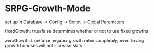 # SRPG-Growth-Mode

set up in Database -> Config -> Script -> Global Parameters

fixedGrowth: true/false
determines whether or not to use fixed growths

zeroGrowth: true/false
negates growth rates completely, even having growth bonuses will not increase stats
